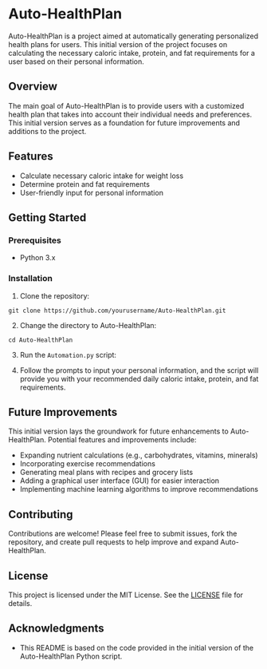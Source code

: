 # Auto-HealthPlan

Auto-HealthPlan is a project aimed at automatically generating personalized health plans for users. This initial version of the project focuses on calculating the necessary caloric intake, protein, and fat requirements for a user based on their personal information.

## Overview

The main goal of Auto-HealthPlan is to provide users with a customized health plan that takes into account their individual needs and preferences. This initial version serves as a foundation for future improvements and additions to the project.

## Features

- Calculate necessary caloric intake for weight loss
- Determine protein and fat requirements
- User-friendly input for personal information

## Getting Started

### Prerequisites

- Python 3.x

### Installation

1. Clone the repository:

`git clone https://github.com/yourusername/Auto-HealthPlan.git`

2. Change the directory to Auto-HealthPlan:

`cd Auto-HealthPlan`


3. Run the `Automation.py` script:


4. Follow the prompts to input your personal information, and the script will provide you with your recommended daily caloric intake, protein, and fat requirements.

## Future Improvements

This initial version lays the groundwork for future enhancements to Auto-HealthPlan. Potential features and improvements include:

- Expanding nutrient calculations (e.g., carbohydrates, vitamins, minerals)
- Incorporating exercise recommendations
- Generating meal plans with recipes and grocery lists
- Adding a graphical user interface (GUI) for easier interaction
- Implementing machine learning algorithms to improve recommendations

## Contributing

Contributions are welcome! Please feel free to submit issues, fork the repository, and create pull requests to help improve and expand Auto-HealthPlan.

## License

This project is licensed under the MIT License. See the [LICENSE](LICENSE) file for details.

## Acknowledgments

- This README is based on the code provided in the initial version of the Auto-HealthPlan Python script.
